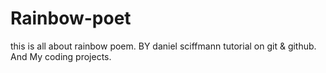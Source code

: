 # Rainbow-poet
this is all about rainbow poem. BY daniel sciffmann tutorial on git & github.
And My coding projects.
